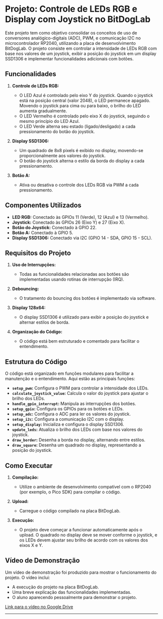 # Projeto: Controle de LEDs RGB e Display com Joystick no BitDogLab

Este projeto tem como objetivo consolidar os conceitos de uso de conversores analógico-digitais (ADC), PWM, e comunicação I2C no microcontrolador RP2040, utilizando a placa de desenvolvimento BitDogLab. O projeto consiste em controlar a intensidade de LEDs RGB com base nos valores de um joystick, exibir a posição do joystick em um display SSD1306 e implementar funcionalidades adicionais com botões.

## Funcionalidades

1. **Controle de LEDs RGB:**
   - O LED Azul é controlado pelo eixo Y do joystick. Quando o joystick está na posição central (valor 2048), o LED permanece apagado. Movendo o joystick para cima ou para baixo, o brilho do LED aumenta gradualmente.
   - O LED Vermelho é controlado pelo eixo X do joystick, seguindo o mesmo princípio do LED Azul.
   - O LED Verde alterna seu estado (ligado/desligado) a cada pressionamento do botão do joystick.

2. **Display SSD1306:**
   - Um quadrado de 8x8 pixels é exibido no display, movendo-se proporcionalmente aos valores do joystick.
   - O botão do joystick alterna o estilo da borda do display a cada pressionamento.

3. **Botão A:**
   - Ativa ou desativa o controle dos LEDs RGB via PWM a cada pressionamento.

## Componentes Utilizados

- **LED RGB:** Conectado às GPIOs 11 (Verde), 12 (Azul) e 13 (Vermelho).
- **Joystick:** Conectado às GPIOs 26 (Eixo Y) e 27 (Eixo X).
- **Botão do Joystick:** Conectado à GPIO 22.
- **Botão A:** Conectado à GPIO 5.
- **Display SSD1306:** Conectado via I2C (GPIO 14 - SDA, GPIO 15 - SCL).

## Requisitos do Projeto

1. **Uso de Interrupções:**
   - Todas as funcionalidades relacionadas aos botões são implementadas usando rotinas de interrupção (IRQ).
   
2. **Debouncing:**
   - O tratamento do bouncing dos botões é implementado via software.

3. **Display 128x64:**
   - O display SSD1306 é utilizado para exibir a posição do joystick e alternar estilos de borda.

4. **Organização do Código:**
   - O código está bem estruturado e comentado para facilitar o entendimento.

## Estrutura do Código

O código está organizado em funções modulares para facilitar a manutenção e o entendimento. Aqui estão as principais funções:

- **`setup_pwm`:** Configura o PWM para controlar a intensidade dos LEDs.
- **`calculate_joystick_value`:** Calcula o valor do joystick para ajustar o brilho dos LEDs.
- **`handle_gpio_interrupt`:** Manipula as interrupções dos botões.
- **`setup_gpio`:** Configura os GPIOs para os botões e LEDs.
- **`setup_adc`:** Configura o ADC para ler os valores do joystick.
- **`setup_i2c`:** Configura a comunicação I2C com o display.
- **`setup_display`:** Inicializa e configura o display SSD1306.
- **`update_leds`:** Atualiza o brilho dos LEDs com base nos valores do joystick.
- **`draw_border`:** Desenha a borda no display, alternando entre estilos.
- **`draw_square`:** Desenha um quadrado no display, representando a posição do joystick.

## Como Executar

1. **Compilação:**
   - Utilize o ambiente de desenvolvimento compatível com o RP2040 (por exemplo, o Pico SDK) para compilar o código.

2. **Upload:**
   - Carregue o código compilado na placa BitDogLab.

3. **Execução:**
   - O projeto deve começar a funcionar automaticamente após o upload. O quadrado no display deve se mover conforme o joystick, e os LEDs devem ajustar seu brilho de acordo com os valores dos eixos X e Y.

## Vídeo de Demonstração

Um vídeo de demonstração foi produzido para mostrar o funcionamento do projeto. O vídeo inclui:
- A execução do projeto na placa BitDogLab.
- Uma breve explicação das funcionalidades implementadas.
- O aluno aparecendo pessoalmente para demonstrar o projeto.

[Link para o vídeo no Google Drive](https://drive.google.com/file/d/1exIJpgIJm7UKt9Ue1Wwu_mItnia-SnZL/view?usp=sharing)

---
